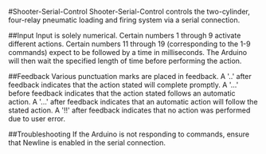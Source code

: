 #Shooter-Serial-Control
Shooter-Serial-Control controls the two-cylinder, four-relay pneumatic loading and firing system via a serial connection.

##Input
Input is solely numerical. Certain numbers 1 through 9 activate different actions.
Certain numbers 11 through 19 (corresponding to the 1-9 commands) expect to be followed by a time in milliseconds. The Arduino will then wait the specified length of time before performing the action.

##Feedback
Various punctuation marks are placed in feedback.
A '..' after feedback indicates that the action stated will complete promptly.
A '...' before feedback indicates that the action stated follows an automatic action.
A '...' after feedback indicates that an automatic action will follow the stated action.
A '!!' after feedback indicates that no action was performed due to user error.

##Troubleshooting
If the Arduino is not responding to commands, ensure that Newline is enabled in the serial connection.
